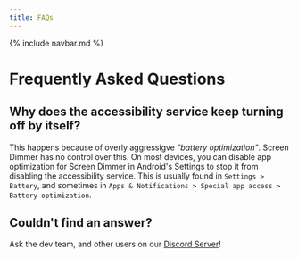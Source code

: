 ```yaml
---
title: FAQs
---
```


{% include navbar.md %}

# Frequently Asked Questions

## Why does the accessibility service keep turning off by itself?
This happens because of overly aggressigve *"battery optimization"*. Screen Dimmer has no control over this. On most devices, you can disable app optimization for Screen Dimmer in Android's Settings to stop it from disabling the accessibility service. This is usually found in `Settings > Battery`, and sometimes in `Apps & Notifications > Special app access > Battery optimization`.

## Couldn't find an answer?
Ask the dev team, and other users on our [Discord Server](https://discord.gg/rkdaYNx)!
